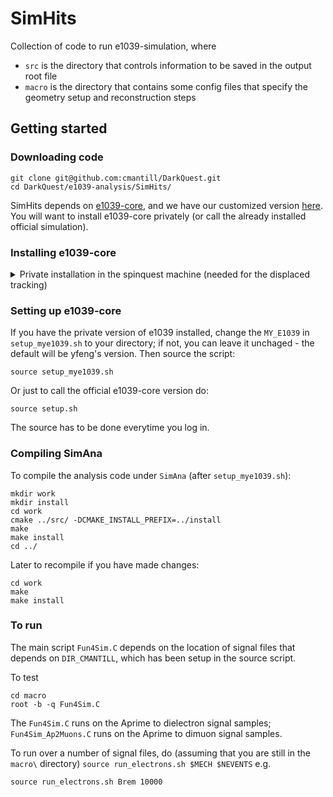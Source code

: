 # SimHits
Collection of code to run e1039-simulation, where 
- `src` is the directory that controls information to be saved in the output root file
- `macro` is the directory that contains some config files that specify the geometry setup and reconstruction steps

## Getting started

### Downloading code
```
git clone git@github.com:cmantill/DarkQuest.git
cd DarkQuest/e1039-analysis/SimHits/
```

SimHits depends on [e1039-core](https://github.com/E1039-Collaboration/e1039-core), and we have our customized version [here](https://github.com/cmantill/e1039-core). You will want to install e1039-core privately (or call the already installed official simulation).

### Installing e1039-core 

<details><summary>Private installation in the spinquest machine (needed for the displaced tracking)</summary>
<p>
  
  ```bash
  # make directory in your home dir
  cd 
  mkdir mye1039
  
  # clone repo
  git clone git@github.com:cmantill/e1039-core.git
  
  # build and install
  cd /path/to/directory_where_you_download_e1039-core
  ./script/setup-install.sh auto
  source ../core-inst/this-e1039.sh
  ./build.sh
  ```
</p>
</details>

### Setting up e1039-core
If you have the private version of e1039 installed, change the `MY_E1039` in `setup_mye1039.sh` to your directory; if not, you can leave it unchaged - the default will be
yfeng's version. Then source the script:

```
source setup_mye1039.sh
```

Or just to call the official e1039-core version do:
```
source setup.sh
```

The source has to be done everytime you log in.

### Compiling SimAna
To compile the analysis code under `SimAna` (after `setup_mye1039.sh`):
```
mkdir work
mkdir install
cd work
cmake ../src/ -DCMAKE_INSTALL_PREFIX=../install
make
make install
cd ../
```

Later to recompile if you have made changes:
```
cd work
make
make install
```

### To run

The main script `Fun4Sim.C` depends on the location of signal files that depends on `DIR_CMANTILL`, which has been setup in the source script.

To test
```
cd macro
root -b -q Fun4Sim.C 
```

The `Fun4Sim.C` runs on the Aprime to dielectron signal samples; `Fun4Sim_Ap2Muons.C` runs on the Aprime to dimuon signal samples.

To run over a number of signal files, do (assuming that you are still in the `macro\` directory) `source run_electrons.sh $MECH $NEVENTS` e.g.
```
source run_electrons.sh Brem 10000
```

